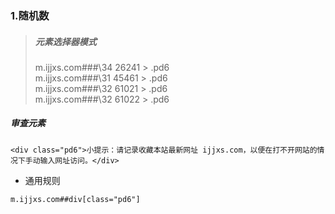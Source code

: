 ### 1.随机数
>  ##### 元素选择器模式
> m.ijjxs.com###\34 26241 > .pd6   
> m.ijjxs.com###\31 45461 > .pd6   
> m.ijjxs.com###\32 61021 > .pd6   
> m.ijjxs.com###\32 61022 > .pd6   
##### 审查元素
```
<div class="pd6">小提示：请记录收藏本站最新网址 ijjxs.com，以便在打不开网站的情况下手动输入网址访问。</div>
```

- 通用规则
```
m.ijjxs.com##div[class="pd6"]
```
